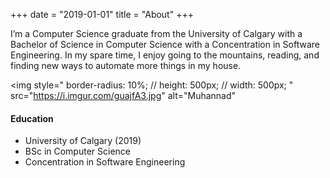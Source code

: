 +++
date = "2019-01-01"
title = "About"
+++

I’m a Computer Science graduate from the University of Calgary with a Bachelor of Science in Computer Science with a Concentration in Software Engineering. In my spare time, I enjoy going to the mountains, reading, and finding new ways to automate more things in my house.

<img
    style="
        border-radius: 10%;
        // height: 500px;
        // width: 500px;
    "
    src="https://i.imgur.com/guajfA3.jpg"
    alt="Muhannad"
>
<!---
![Grassi Lakes, Kananaskis, AB][1]
-->

#### Education

* University of Calgary (2019)
* BSc in Computer Science
* Concentration in Software Engineering

<!---
[1]: https://i.imgur.com/guajfA3.jpg
-->
